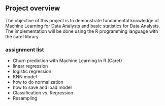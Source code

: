 ## Project overview
The objective of this project is to demonstrate fundamental knowledge of Machine Learning for Data Analysts and basic statistics for Data Analysts. The implementation will be done using the R programming language with the caret library.

### assignment list
- Churn prediction with Machine Learning In R (Caret)
- linear regression
- logistic regression
- KNN model
- how to do normalization
- how to save and load model
- Classification vs. Regression
- Resampling 
